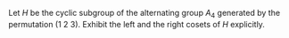 Let $H$ be the cyclic subgroup of the alternating group $A_4$ generated by the permutation $(1\ 2\ 3)$. Exhibit the left and the right cosets of $H$ explicitly.